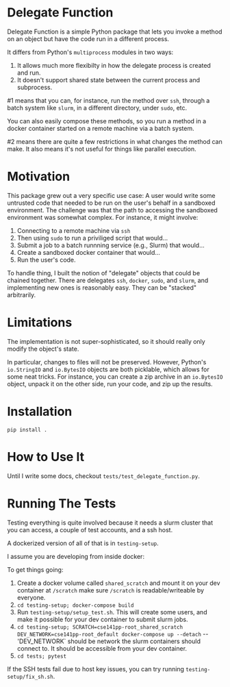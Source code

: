 # Delegate Function

Delegate Function is a simple Python package that lets you invoke a
method on an object but have the code run in a different process.

It differs from Python's `multiprocess`  modules in two ways:

1. It allows much more flexibilty in how the delegate process is created and run.
2. It doesn't support shared state between the current process and subprocess.

#1 means that you can, for instance, run the method over `ssh`,
through a batch system like `slurm`, in a different directory, under
`sudo`, etc.

You can also easily compose these methods, so you run a method in a
docker container started on a remote machine via a batch system.

#2 means there are quite a few restrictions in what changes the method
can make.  It also means it's not useful for things like parallel
execution.

# Motivation

This package grew out a very specific use case:  A user would write some untrusted code that needed to be run on the user's behalf in a
sandboxed environment.  The challenge was that the path to accessing the sandboxed environment was somewhat complex.  For instance, it might involve:

1.  Connecting to a remote machine via `ssh`
2.  Then using `sudo` to run a priviliged script that would...
3.  Submit a job to a batch runnning service (e.g., Slurm) that would...
4.  Create a sandboxed docker container that would...
5.  Run the user's code.

To handle thing, I built the notion of "delegate" objects that could be chained together.  There are delegates `ssh`, `docker`, `sudo`, and `slurm`, and implementing new ones is reasonably easy.
They can be "stacked" arbitrarily. 

# Limitations

The implementation is not super-sophisticated, so it
should really only modify the object's state.  

In particular, changes to files will not be preserved.  However, Python's `io.StringIO` and `io.BytesIO` objects are both picklable, 
which allows for some neat tricks.  For instance, you can create a zip archive in an `io.BytesIO` object, unpack it on the other side, 
run your code, and zip up the results. 


# Installation

```
pip install .
```

# How to Use It

Until I write some docs, checkout `tests/test_delegate_function.py`.

# Running The Tests

Testing everything is quite involved because it needs a slurm cluster that you can access, a couple of test accounts, and a ssh host.

A dockerized version of all of that is in `testing-setup`.

I assume you are developing from inside docker:

To get things going:

1. Create a docker volume called `shared_scratch` and mount it on your dev container at `/scratch`  make sure `/scratch` is readable/writeable by everyone.
2. `cd testing-setup; docker-compose build`
3. Run `testing-setup/setup_test.sh`.  This will create some users, and make it possible for your dev container to submit slurm jobs.
4. `cd testing-setup; SCRATCH=cse141pp-root_shared_scratch DEV_NETWORK=cse141pp-root_default docker-compose up --detach` -- 'DEV_NETWORK` should be network the slurm containers should connect to.  It should be accessible from your dev container.
5. `cd tests; pytest`

If the SSH tests fail due to host key issues, you can try running `testing-setup/fix_sh.sh`.
